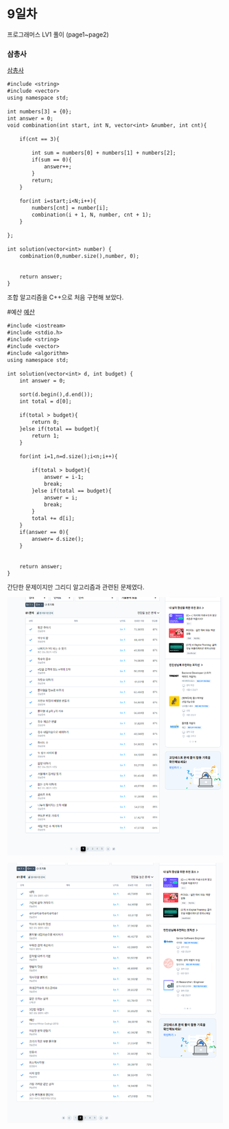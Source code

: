 # 9일차

프로그래머스 LV1 풀이 (page1~page2)

### 삼총사
[삼총사](https://school.programmers.co.kr/learn/courses/30/lessons/131705)

```
#include <string>
#include <vector>
using namespace std;

int numbers[3] = {0};
int answer = 0;
void combination(int start, int N, vector<int> &number, int cnt){
    
    if(cnt == 3){
        
        int sum = numbers[0] + numbers[1] + numbers[2];
        if(sum == 0){
            answer++;
        }
        return;
    }
    
    for(int i=start;i<N;i++){
        numbers[cnt] = number[i];
        combination(i + 1, N, number, cnt + 1);
    }
    
};

int solution(vector<int> number) {
    combination(0,number.size(),number, 0);
    
    
    return answer;
}
```

조합 알고리즘을 C++으로 처음 구현해 보았다.

#예산
[예산](https://school.programmers.co.kr/learn/courses/30/lessons/12982)
```
#include <iostream>
#include <stdio.h>
#include <string>
#include <vector>
#include <algorithm>
using namespace std;

int solution(vector<int> d, int budget) {
    int answer = 0;
    
    sort(d.begin(),d.end());
    int total = d[0];
    
    if(total > budget){
        return 0;
    }else if(total == budget){
        return 1;
    }
    
    for(int i=1,n=d.size();i<n;i++){
        
        if(total > budget){
            answer = i-1;
            break;
        }else if(total == budget){
            answer = i;
            break;
        }
        total += d[i];
    }
    if(answer == 0){
        answer= d.size();
    }
    
    
    return answer;
}
```

간단한 문제이지만 그리디 알고리즘과 관련된 문제였다.

![lv1-1page](images/12.png)

![lv1-2page](images/13.png)
